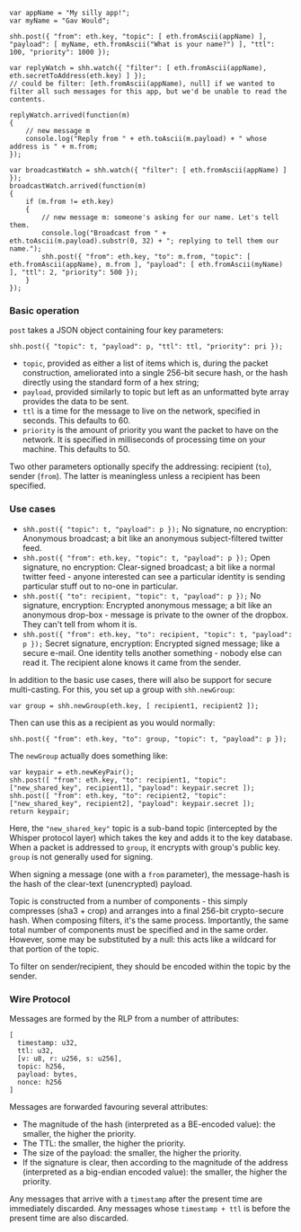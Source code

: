 ```
var appName = "My silly app!";
var myName = "Gav Would";

shh.post({ "from": eth.key, "topic": [ eth.fromAscii(appName) ], "payload": [ myName, eth.fromAscii("What is your name?") ], "ttl": 100, "priority": 1000 });

var replyWatch = shh.watch({ "filter": [ eth.fromAscii(appName), eth.secretToAddress(eth.key) ] });
// could be filter: [eth.fromAscii(appName), null] if we wanted to filter all such messages for this app, but we'd be unable to read the contents.

replyWatch.arrived(function(m)
{
	// new message m
	console.log("Reply from " + eth.toAscii(m.payload) + " whose address is " + m.from;
});

var broadcastWatch = shh.watch({ "filter": [ eth.fromAscii(appName) ] });
broadcastWatch.arrived(function(m)
{
	if (m.from != eth.key)
	{
		// new message m: someone's asking for our name. Let's tell them.
		console.log("Broadcast from " + eth.toAscii(m.payload).substr(0, 32) + "; replying to tell them our name.");
		shh.post({ "from": eth.key, "to": m.from, "topic": [ eth.fromAscii(appName), m.from ], "payload": [ eth.fromAscii(myName) ], "ttl": 2, "priority": 500 });
	}
});
```

### Basic operation

`post` takes a JSON object containing four key parameters: 

```
shh.post({ "topic": t, "payload": p, "ttl": ttl, "priority": pri });
```

- `topic`, provided as either a list of items which is, during the packet construction, ameliorated into a single 256-bit secure hash, or the hash directly using the standard form of a hex string;
- `payload`, provided similarly to topic but left as an unformatted byte array provides the data to be sent.
- `ttl` is a time for the message to live on the network, specified in seconds. This defaults to 60.
- `priority` is the amount of priority you want the packet to have on the network. It is specified in milliseconds of processing time on your machine. This defaults to 50.

Two other parameters optionally specify the addressing: recipient (`to`), sender (`from`). The latter is meaningless unless a recipient has been specified.

### Use cases
- `shh.post({ "topic": t, "payload": p });` No signature, no encryption: Anonymous broadcast; a bit like an anonymous subject-filtered twitter feed.
- `shh.post({ "from": eth.key, "topic": t, "payload": p });` Open signature, no encryption: Clear-signed broadcast; a bit like a normal twitter feed - anyone interested can see a particular identity is sending particular stuff out to no-one in particular.
- `shh.post({ "to": recipient, "topic": t, "payload": p });` No signature, encryption: Encrypted anonymous message; a bit like an anonymous drop-box - message is private to the owner of the dropbox. They can't tell from whom it is.
- `shh.post({ "from": eth.key, "to": recipient, "topic": t, "payload": p });` Secret signature, encryption: Encrypted signed message; like a secure e-mail. One identity tells another something - nobody else can read it. The recipient alone knows it came from the sender.

In addition to the basic use cases, there will also be support for secure multi-casting. For this, you set up a group with `shh.newGroup`:

```
var group = shh.newGroup(eth.key, [ recipient1, recipient2 ]);
```

Then can use this as a recipient as you would normally:

```
shh.post({ "from": eth.key, "to": group, "topic": t, "payload": p });
```

The `newGroup` actually does something like:

```
var keypair = eth.newKeyPair();
shh.post([ "from": eth.key, "to": recipient1, "topic": ["new_shared_key", recipient1], "payload": keypair.secret ]);
shh.post([ "from": eth.key, "to": recipient2, "topic": ["new_shared_key", recipient2], "payload": keypair.secret ]);
return keypair;
```

Here, the `"new_shared_key"` topic is a sub-band topic (intercepted by the Whisper protocol layer) which takes the key and adds it to the key database. When a packet is addressed to `group`, it encrypts with group's public key. `group` is not generally used for signing.

When signing a message (one with a `from` parameter), the message-hash is the hash of the clear-text (unencrypted) payload.

Topic is constructed from a number of components - this simply compresses (sha3 + crop) and arranges into a final 256-bit crypto-secure hash. When composing filters, it's the same process. Importantly, the same total number of components must be specified and in the same order. However, some may be substituted by a null: this acts like a wildcard for that portion of the topic.

To filter on sender/recipient, they should be encoded within the topic by the sender.

### Wire Protocol

Messages are formed by the RLP from a number of attributes:
```
[
  timestamp: u32,
  ttl: u32,
  [v: u8, r: u256, s: u256],
  topic: h256,
  payload: bytes,
  nonce: h256
]
```

Messages are forwarded favouring several attributes:
- The magnitude of the hash (interpreted as a BE-encoded value): the smaller, the higher the priority.
- The TTL: the smaller, the higher the priority.
- The size of the payload: the smaller, the higher the priority.
- If the signature is clear, then according to the magnitude of the address (interpreted as a big-endian encoded value): the smaller, the higher the priority.

Any messages that arrive with a `timestamp` after the present time are immediately discarded. Any messages whose `timestamp + ttl` is before the present time are also discarded.
